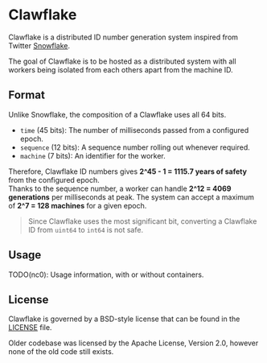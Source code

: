 # Clawflake

Clawflake is a distributed ID number generation system inspired from Twitter 
[Snowflake](https://github.com/twitter-archive/snowflake/tree/snowflake-2010).

The goal of Clawflake is to be hosted as a distributed system with all workers
being isolated from each others apart from the machine ID.

## Format

Unlike Snowflake, the composition of a Clawflake uses all 64 bits.

- `time` (45 bits): The number of milliseconds passed from a configured epoch.
- `sequence` (12 bits): A sequence number rolling out whenever required.
- `machine` (7 bits): An identifier for the worker.

Therefore, Clawflake ID numbers gives **2^45 - 1 = 1115.7 years of safety**
from the configured epoch.  
Thanks to the sequence number, a worker can handle **2^12 = 4069 generations**
per milliseconds at peak.
The system can accept a maximum of **2^7 = 128 machines** for a given epoch.

> Since Clawflake uses the most significant bit, converting a Clawflake ID from
> `uint64` to `int64` is not safe.

## Usage

TODO(nc0): Usage information, with or without containers.

## License

Clawflake is governed by a BSD-style license that can be found in the 
[LICENSE](LICENSE) file.

Older codebase was licensed by the Apache License, Version 2.0, however none of
the old code still exists.
